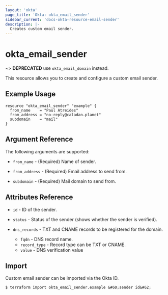 ```yaml
---
layout: 'okta'
page_title: 'Okta: okta_email_sender'
sidebar_current: 'docs-okta-resource-email-sender'
description: |-
  Creates custom email sender.
---
```


# okta_email_sender

~> **DEPRECATED** use `okta_email_domain` instead.

This resource allows you to create and configure a custom email sender.

## Example Usage

```hcl
resource "okta_email_sender" "example" {
  from_name    = "Paul Atreides"
  from_address = "no-reply@caladan.planet"
  subdomain    = "mail"
}
```

## Argument Reference

The following arguments are supported:

- `from_name` - (Required) Name of sender.

- `from_address` - (Required) Email address to send from.

- `subdomain` - (Required) Mail domain to send from.

## Attributes Reference

- `id` - ID of the sender.

- `status` - Status of the sender (shows whether the sender is verified).

- `dns_records` - TXT and CNAME records to be registered for the domain.
  - `fqdn` - DNS record name.
  - `record_type` - Record type can be TXT or CNAME.
  - `value` - DNS verification value

## Import

Custom email sender can be imported via the Okta ID.

```
$ terraform import okta_email_sender.example &#60;sender id&#62;
```
